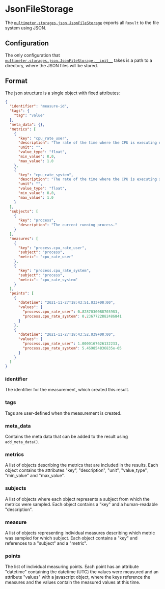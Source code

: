 # JsonFileStorage

The [`multimeter.storages.json.JsonFileStorage`](../../api/#multimeter.storages.json.JsonFileStorage)
exports all `Result` to the file system using JSON.

## Configuration

The only configuration that
[`multimeter.storages.json.JsonFileStorage.__init__`](../../api/#multimeter.storages.json.JsonFileStorage.__init__)
takes is a path to a directory, where the JSON files will be stored.

## Format

The json structure is a single object with fixed attributes:

```json
{
  "identifier": "measure-id",
  "tags": {
    "tag": "value"
  },
  "meta_data": {},
  "metrics": [
    {
      "key": "cpu_rate_user",
      "description": "The rate of the time where the CPU is executing user-space code.",
      "unit": "",
      "value_type": "float",
      "min_value": 0.0,
      "max_value": 1.0
    },
    {
      "key": "cpu_rate_system",
      "description": "The rate of the time where the CPU is executing system code.",
      "unit": "",
      "value_type": "float",
      "min_value": 0.0,
      "max_value": 1.0
    }
  ],
  "subjects": [
    {
      "key": "process",
      "description": "The current running process."
    }
  ],
  "measures": [
    {
      "key": "process.cpu_rate_user",
      "subject": "process",
      "metric": "cpu_rate_user"
    },
    {
      "key": "process.cpu_rate_system",
      "subject": "process",
      "metric": "cpu_rate_system"
    }
  ],
  "points": [
    {
      "datetime": "2021-11-27T18:43:51.033+00:00",
      "values": {
        "process.cpu_rate_user": 0.8287030088703983,
        "process.cpu_rate_system": 0.2367722882486841
      }
    },
    {
      "datetime": "2021-11-27T18:43:52.039+00:00",
      "values": {
        "process.cpu_rate_user": 1.0000167626132233,
        "process.cpu_rate_system": 5.469854836835e-05
      }
    }
  ]
}
```

### identifier

The identifier for the measurement, which created this result.

### tags

Tags are user-defined when the measurement is created.

### meta_data

Contains the meta data that can be added to the result using `add_meta_data()`.

### metrics

A list of objects describing the metrics that are included in the results. Each object
contains the attributes "key", "description", "unit", "value_type", "min_value" and
"max_value".

### subjects

A list of objects where each object represents a subject from which the metrics were
sampled. Each object contains a "key" and a human-readable "description".

### measure

A list of objects representing individual measures describing which metric was sampled
for which subject. Each object contains a "key" and references to a "subject" and a
"metric".

### points

The list of individual measuring points. Each point has an attribute "datetime"
containing the datetime (UTC) the values were measured and an attribute "values"
with a javascript object, where the keys reference the measures and the values
contain the measured values at this time.
